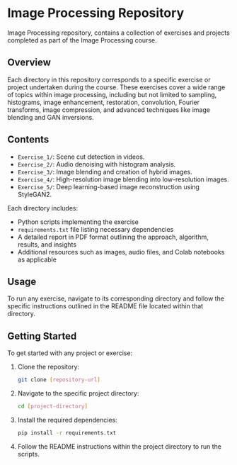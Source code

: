 # Image Processing Repository

Image Processing repository, contains a collection of exercises and projects completed as part of the Image Processing course.

## Overview

Each directory in this repository corresponds to a specific exercise or project undertaken during the course. These exercises cover a wide range of topics within image processing, including but not limited to sampling, histograms, image enhancement, restoration, convolution, Fourier transforms, image compression, and advanced techniques like image blending and GAN inversions.

## Contents

- `Exercise_1/`: Scene cut detection in videos.
- `Exercise_2/`: Audio denoising with histogram analysis.
- `Exercise_3/`: Image blending and creation of hybrid images.
- `Exercise_4/`: High-resolution image blending into low-resolution images.
- `Exercise_5/`: Deep learning-based image reconstruction using StyleGAN2.

Each directory includes:

- Python scripts implementing the exercise
- `requirements.txt` file listing necessary dependencies
- A detailed report in PDF format outlining the approach, algorithm, results, and insights
- Additional resources such as images, audio files, and Colab notebooks as applicable

## Usage

To run any exercise, navigate to its corresponding directory and follow the specific instructions outlined in the README file located within that directory.

## Getting Started

To get started with any project or exercise:

1. Clone the repository:
   ```bash
   git clone [repository-url]
   ```
2. Navigate to the specific project directory:
   ```bash
   cd [project-directory]
   ```
3. Install the required dependencies:
   ```bash
   pip install -r requirements.txt
   ```
4. Follow the README instructions within the project directory to run the scripts.
